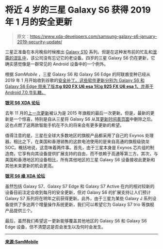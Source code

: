# 将近 4 岁的三星 Galaxy S6 获得 2019 年 1 月的安全更新

> 原文：<https://www.xda-developers.com/samsung-galaxy-s6-january-2019-security-update/>

三星正准备在本月晚些时候推出 [Galaxy S10](https://www.xda-developers.com/samsung-galaxy-s10-pre-orders-trade-in/) 系列。但是在这种发布前的忙乱和[泄露的混乱中](https://www.xda-developers.com/samsung-galaxy-s10-s10e-s10-plus-camera-specs/)，该公司没有忘记它的老设备。四岁的三星 Galaxy S6 仍在更新，它确实感觉像是一群常见的 Android 设备中的一个例外。

根据 *SamMobile* ，三星 Galaxy S6 和 Galaxy S6 Edge 的阿联酋变种已经从 2019 年 1 月开始收到谷歌的[安全补丁。这些软件更新分别为 Galaxy S6 和 Galaxy S6 Edge 带来了版本**g 920 FX U6 esa 1**和**g 925 FX U6 esa 1**，并基于 Android 7.0 牛轧糖。](https://www.xda-developers.com/january-2019-android-security-google-pixel/)

[**银河 S6 XDA 论坛**](https://forum.xda-developers.com/galaxy-s6)

去年 11 月的[上一次更新](https://www.sammobile.com/2018/11/14/galaxy-s6-update-november-security-patch/)被认为是 2015 年旗舰的最后一次更新。但是，最新的更新是一个惊喜，特别是自从三星将 Galaxy S6 从其[更新时间表页面](https://security.samsungmobile.com/workScope.smsb)中删除之后。这也点燃了这两款智能手机在不久的将来会有更多更新的希望。

值得注意的是，三星在全球大多数地区的旗舰产品都采用了自己的 Exynos 处理器。相比之下，在美国和香港销售的这款电池使用的是来自高通的旗舰级骁龙 SOC。概括地说，这意味着两件事。首先，由于三星本身是 Exynos 芯片组的制造商，它享有向其设备提供扩展支持的自由，而不依赖于高通等第三方。其次，与美国和香港地区的设备相比，所有其他地区的三星 Galaxy S6 设备接收此更新和其他未来更新的机会更高。

[**银河 S6 缘 XDA 论坛**](https://forum.xda-developers.com/galaxy-s6-edge)

虽然包括 Galaxy S7、Galaxy S7 Edge 和 Galaxy S7 Active 在内的相对较新的设备目前注定会收到每月的安全更新，但对 Galaxy S6 的扩展支持让人们预计 Galaxy S7 系列将在明年之前获得更新。此外，由于三星为某些 Galaxy J 系列设备提供了多达两个增量操作系统更新，我们可以希望它为 Galaxy S7 trio 等旗舰产品提供三个。

最后，虽然我们希望这一更新能够覆盖其他地区的 Galaxy S6 和 Galaxy S6 Edge 设备，但不清楚这是否会发生以及何时会发生。

* * *

[**来源:SamMobile**](https://www.sammobile.com/2019/02/13/galaxy-s6-security-update-four-years-later)